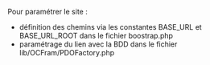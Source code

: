 Pour paramétrer le site :
- définition des chemins via les constantes BASE_URL et BASE_URL_ROOT dans le fichier boostrap.php
- paramétrage du lien avec la BDD dans le fichier lib/OCFram/PDOFactory.php

